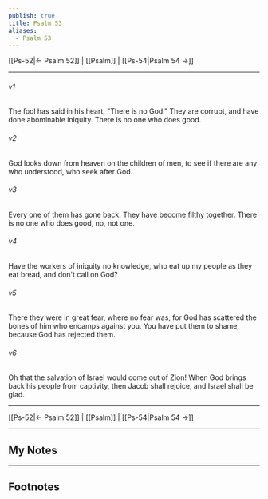 ```yaml
---
publish: true
title: Psalm 53
aliases:
  - Psalm 53
---
```


[[Ps-52|← Psalm 52]] | [[Psalm]] | [[Ps-54|Psalm 54 →]]
***



###### v1 
The fool has said in his heart, "There is no God." They are corrupt, and have done abominable iniquity. There is no one who does good. 

###### v2 
God looks down from heaven on the children of men, to see if there are any who understood, who seek after God. 

###### v3 
Every one of them has gone back. They have become filthy together. There is no one who does good, no, not one. 

###### v4 
Have the workers of iniquity no knowledge, who eat up my people as they eat bread, and don't call on God? 

###### v5 
There they were in great fear, where no fear was, for God has scattered the bones of him who encamps against you. You have put them to shame, because God has rejected them. 

###### v6 
Oh that the salvation of Israel would come out of Zion! When God brings back his people from captivity, then Jacob shall rejoice, and Israel shall be glad.

***
[[Ps-52|← Psalm 52]] | [[Psalm]] | [[Ps-54|Psalm 54 →]]

---
## My Notes

---
## Footnotes